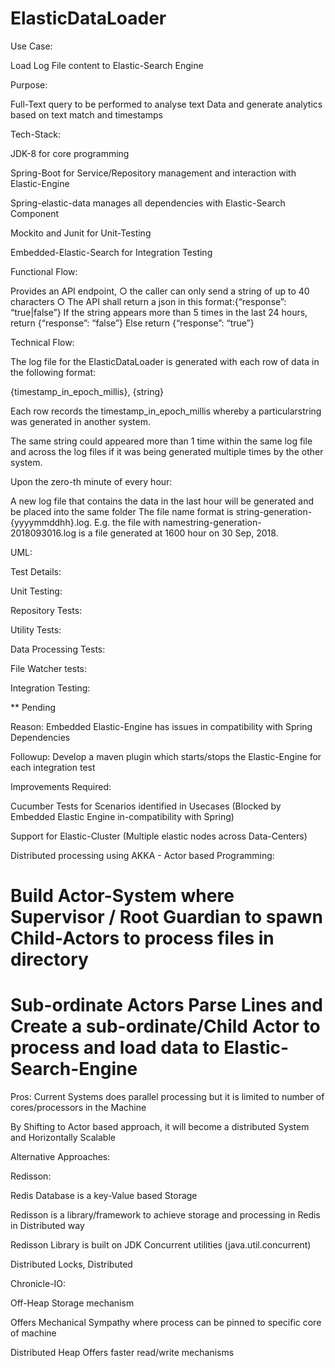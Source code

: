 # ElasticDataLoader

Use Case:

Load Log File content to Elastic-Search Engine

Purpose:

Full-Text query to be performed to analyse text Data and generate analytics based on text match and timestamps

Tech-Stack:

JDK-8 for core programming

Spring-Boot for Service/Repository management and interaction with Elastic-Engine

Spring-elastic-data manages all dependencies with Elastic-Search Component

Mockito and Junit for Unit-Testing

Embedded-Elastic-Search for Integration Testing

Functional Flow:

Provides an API endpoint,
○ the caller can only send a string of up to 40 characters
○ The API shall return a json in this format: ​{“response”: “true|false”}
If the string appears more than 5 times in the last 24 hours, return​ {“response”: “false”}
Else
return ​{“response”: “true”}


Technical Flow:

The log file for the ElasticDataLoader​​ is generated with each row of data in the following format:

{timestamp_in_epoch_millis}, {string}

Each row records the ​timestamp_in_epoch_millis​ whereby a particular ​string​ was generated in another system.

The ​same string could appeared more than 1 time​​ within the same log file and across the log files if it was being generated multiple times by the other system.

Upon the zero-th minute of every hour:

  A new log file that contains the data i​n the last hour​​ will be generated and be placed into the same folder
  The file name format is string-generation-{yyyymmddhh}.log​.
         E.g. the file with name ​string-generation-2018093016.log is a file generated at 1600 hour on 30 Sep, 2018.



UML:






Test Details:

Unit Testing:

Repository Tests:


Utility Tests:


Data Processing Tests:




File Watcher tests:




Integration Testing:

** Pending

Reason: Embedded Elastic-Engine has issues in compatibility with Spring Dependencies

Followup: Develop a maven plugin which starts/stops the Elastic-Engine for each integration test


Improvements Required:

Cucumber Tests for Scenarios identified in Usecases (Blocked by Embedded Elastic Engine in-compatibility with Spring)

Support for Elastic-Cluster (Multiple elastic nodes across Data-Centers)

Distributed processing using AKKA - Actor based Programming:

  # Build Actor-System where Supervisor / Root Guardian to spawn Child-Actors to process files in directory
  # Sub-ordinate Actors Parse Lines and Create a sub-ordinate/Child Actor to process and load data to Elastic-Search-Engine

Pros: Current Systems does parallel processing but it is limited to number of cores/processors in the Machine

By Shifting to Actor based approach, it will become a distributed System and Horizontally Scalable


Alternative Approaches:

Redisson:

Redis Database is a key-Value based Storage

Redisson is a library/framework to achieve storage and processing in Redis in Distributed way

Redisson Library is built on JDK Concurrent utilities (java.util.concurrent)

Distributed Locks, Distributed


Chronicle-IO:

Off-Heap Storage mechanism

Offers Mechanical Sympathy where process can be pinned to specific core of machine

Distributed Heap Offers faster read/write mechanisms
